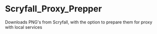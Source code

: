 # Scryfall_Proxy_Prepper
Downloads PNG's from Scryfall, with the option to prepare them for proxy with local services
